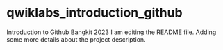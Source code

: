 # qwiklabs_introduction_github
Introduction to Github Bangkit 2023
I am editing the README file. Adding some more details about the project description.

